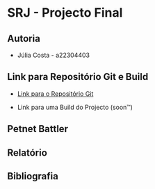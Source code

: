 # SRJ - Projecto Final

## Autoria

* Júlia Costa - a22304403

## Link para Repositório Git e Build

* [Link para o Repositório Git](https://github.com/Juhhxx/ProjectoRedes)

* Link para uma Build do Projecto (soon™)

## Petnet Battler

## Relatório

## Bibliografia
